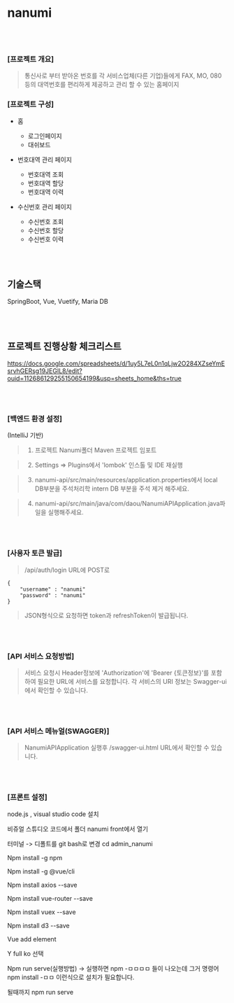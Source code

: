 # nanumi
<br>
<br>

### [프로젝트 개요]
> 통신사로 부터 받아온 번호를 각 서비스업체(다른 기업)들에게 FAX, MO, 080 등의 대역번호를 편리하게 제공하고 관리 할 수 있는 홈페이지

### [프로젝트 구성]
  
+ 홈
  + 로그인페이지
  + 대쉬보드

+ 번호대역 관리 페이지
  + 번호대역 조회
  + 번호대역 할당
  + 번호대역 이력

+ 수신번호 관리 페이지
  + 수신번호 조회
  + 수신번호 할당
  + 수신번호 이력

<br>
<br>

## 기술스택
SpringBoot, Vue, Vuetify, Maria DB

<br>
<br>

## 프로젝트 진행상황 체크리스트
https://docs.google.com/spreadsheets/d/1uy5L7eL0n1qLjw2O284XZseYmEsrvhGERsg19JEGIL8/edit?ouid=112686129255150654199&usp=sheets_home&ths=true

<br>
<br>

### [백엔드 환경 설정]
(IntelliJ 기반)
> 1. 프로젝트 Nanumi폴더 Maven 프로젝트 임포트

> 2. Settings => Plugins에서 'lombok' 인스톨 및 IDE 재실행

> 3. nanumi-api/src/main/resources/application.properties에서 local DB부분을 주석처리학 intern DB 부분을 주석 제거 해주세요.

> 4. nanumi-api/src/main/java/com/daou/NanumiAPIApplication.java파일을 실행해주세요.

<br>
<br>

### [사용자 토큰 발급]
> /api/auth/login URL에 POST로
```
{
 	"username" : "nanumi"
 	"password" : "nanumi"
}
```
> JSON형식으로 요청하면 token과 refreshToken이 발급됩니다.

<br>
<br>

### [API 서비스 요청방법]
> 서비스 요청시 Header정보에 'Authorization'에 'Bearer {토큰정보}'를 포함하여 필요한 URL에 서비스를 요청합니다.
> 각 서비스의 URI 정보는 Swagger-ui에서 확인할 수 있습니다.

<br>
<br>

### [API 서비스 메뉴얼(SWAGGER)]
> NanumiAPIApplication 실행후 /swagger-ui.html URL에서 확인할 수 있습니다.

<br>
<br>

### [프론트 설정]
node.js , visual studio code 설치

비쥬얼 스튜디오 코드에서 폴더 nanumi front에서 열기

터미널 -> 디폴트를 git bash로 변경
cd admin_nanumi

Npm install -g npm

Npm install -g @vue/cli

Npm install axios --save

Npm install vue-router --save

Npm install vuex --save

Npm install d3 --save

Vue add element

Y full ko 선택

Npm run serve(실행방법)
-> 실행하면 npm -ㅁㅁㅁㅁ 들이 나오는데 그거 명령어 
npm install -ㅁㅁ 이런식으로 설치가 필요합니다.

될때까지  npm run serve
